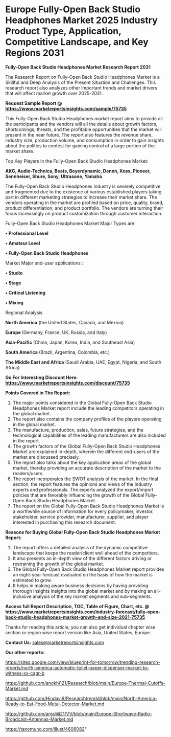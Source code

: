 # Europe Fully-Open Back Studio Headphones Market 2025 Industry Product Type, Application, Competitive Landscape, and Key Regions 2031

<strong>Fully-Open Back Studio Headphones Market Research Report 2031</strong>

The Research Report on Fully-Open Back Studio Headphones Market is a Skillful and Deep Analysis of the Present Situation and Challenges. This research report also analyzes other important trends and market drivers that will affect market growth over 2025-2031.

<strong>Request Sample Report @ <a href=https://www.marketreportsinsights.com/sample/75735>https://www.marketreportsinsights.com/sample/75735</a></strong>

This Fully-Open Back Studio Headphones market report aims to provide all the participants and the vendors will all the details about growth factors, shortcomings, threats, and the profitable opportunities that the market will present in the near future. The report also features the revenue share, industry size, production volume, and consumption in order to gain insights about the politics to contest for gaining control of a large portion of the market share.

Top Key Players in the Fully-Open Back Studio Headphones Market:

<strong>AKG, Audio-Technica, Beats, Beyerdynamic, Denon, Koss, Pioneer, Sennheiser, Shure, Sony, Ultrasone, Yamaha</strong>

The Fully-Open Back Studio Headphones Industry is severely competitive and fragmented due to the existence of various established players taking part in different marketing strategies to increase their market share. The vendors operating in the market are profiled based on price, quality, brand, product differentiation, and product portfolio. The vendors are turning their focus increasingly on product customization through customer interaction.

Fully-Open Back Studio Headphones Market Major Types are:

<strong>• Professional Level

• Amateur Level

• Fully-Open Back Studio Headphones</strong>

Market Major end-user applications :

<strong>• Studio

• Stage

• Critical Listening

• Mixing</strong>

Regional Analysis

</u><strong><b>North America</b></strong> (the United States, Canada, and Mexico)

<strong><b>Europe </b></strong>(Germany, France, UK, Russia, and Italy)

<strong><b>Asia-Pacific</b></strong> (China, Japan, Korea, India, and Southeast Asia)

<strong><b>South America</b></strong> (Brazil, Argentina, Colombia, etc.)

<strong><b>The Middle East and Africa</b></strong> (Saudi Arabia, UAE, Egypt, Nigeria, and South Africa)

<strong>Go For Interesting Discount Here: <a href=https://www.marketreportsinsights.com/discount/75735>https://www.marketreportsinsights.com/discount/75735</a></strong>

<strong>Points Covered in The Report:</strong>
<ol>
  <li>The major points considered in the Global Fully-Open Back Studio Headphones Market report include the leading competitors operating in the global market.</li>
  <li>The report also contains the company profiles of the players operating in the global market.</li>
  <li>The manufacture, production, sales, future strategies, and the technological capabilities of the leading manufacturers are also included in the report.</li>
  <li>The growth factors of the Global Fully-Open Back Studio Headphones Market are explained in-depth, wherein the different end-users of the market are discussed precisely.</li>
  <li>The report also talks about the key application areas of the global market, thereby providing an accurate description of the market to the readers/users.</li>
  <li>The report incorporates the SWOT analysis of the market. In the final section, the report features the opinions and views of the industry experts and professionals. The experts analyzed the export/import policies that are favorably influencing the growth of the Global Fully-Open Back Studio Headphones Market.</li>
  <li>The report on the Global Fully-Open Back Studio Headphones Market is a worthwhile source of information for every policymaker, investor, stakeholder, service provider, manufacturer, supplier, and player interested in purchasing this research document.</li>
</ol>
<strong>Reasons for Buying Global Fully-Open Back Studio Headphones Market Report:</strong>

<ol>
  <li>The report offers a detailed analysis of the dynamic competitive landscape that keeps the reader/client well ahead of the competitors.</li>
  <li>It also presents an in-depth view of the different factors driving or restraining the growth of the global market.</li>
  <li>The Global Fully-Open Back Studio Headphones Market report provides an eight-year forecast evaluated on the basis of how the market is estimated to grow.</li>
  <li>It helps in making aware business decisions by having providing thorough insights insights into the global market and by making an all-inclusive analysis of the key market segments and sub-segments.</li>
</ol>
<strong>Access full Report Description, TOC, Table of Figure, Chart, etc. @ <a href=https://www.marketreportsinsights.com/industry-forecast/fully-open-back-studio-headphones-market-growth-and-size-2021-75735>https://www.marketreportsinsights.com/industry-forecast/fully-open-back-studio-headphones-market-growth-and-size-2021-75735</a></strong>


Thanks for reading this article; you can also get individual chapter wise section or region wise report version like Asia, United States, Europe.

<strong>Contact Us:</strong>
sales@marketreportsinsights.com

<strong>Our other reports:</strong>

<a href=https://sites.google.com/view/blueprint-for-tomorrow/trending-research-reports/north-america-automatic-toilet-paper-dispenser-market-to-witness-xx-cagr-b>https://sites.google.com/view/blueprint-for-tomorrow/trending-research-reports/north-america-automatic-toilet-paper-dispenser-market-to-witness-xx-cagr-b</a>

<a href=https://github.com/anokhi121/Research/blob/main/Europe-Thermal-Cutoffs-Market.md>https://github.com/anokhi121/Research/blob/main/Europe-Thermal-Cutoffs-Market.md</a>

<a href=https://github.com/Hindavi9/Researchtrendd/blob/main/North-America-Ready-to-Eat-Food-Metal-Detector-Market.md>https://github.com/Hindavi9/Researchtrendd/blob/main/North-America-Ready-to-Eat-Food-Metal-Detector-Market.md</a>

<a href=https://github.com/anjaliiii21/VV/blob/main/Europe-Shortwave-Radio-Broadcast-Antennas-Market.md>https://github.com/anjaliiii21/VV/blob/main/Europe-Shortwave-Radio-Broadcast-Antennas-Market.md</a>

<a href=https://tanomuno.com/illust/4606082>https://tanomuno.com/illust/4606082</a>"
